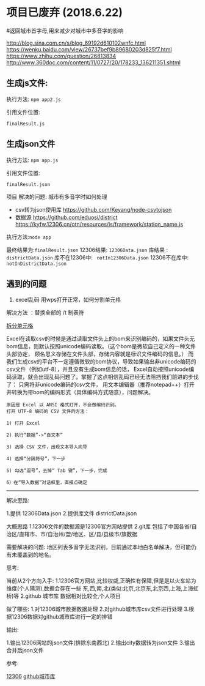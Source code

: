 
#  项目已废弃 (2018.6.22)

#返回城市首字母,用来减少对城市中多音字的影响


http://blog.sina.com.cn/s/blog_69192d610102wnfc.html
https://wenku.baidu.com/view/26737bef9b89680203d825f7.html
https://www.zhihu.com/question/26813834
http://www.360doc.com/content/11/0727/20/178233_136211351.shtml



## 生成js文件:
执行方法: `npm app2.js`

引用文件位置:

`finalResult.js`



## 生成json文件

执行方法: `npm app.js`

引用文件位置:

`finalResult.json`




项目
解决的问题: 城市有多音字时如何处理
 * csv转为json使用库 https://github.com/Keyang/node-csvtojson
 * 数据源 https://github.com/eduosi/district
          https://kyfw.12306.cn/otn/resources/js/framework/station_name.js

执行方法:`node app`

最终结果为:`finalResult.json`
12306结果: `12306Data.json`
库结果  :  `districtData.json`
库不在12306中: ` notIn12306Data.json`
12306不在库中: ` notInDistrictData.json`

 ## 遇到的问题
 1. excel乱码
 用wps打开正常，如何分割单元格

 解决方法 ：替换全部的 /t 制表符

[拆分单元格](https://support.office.com/zh-cn/article/%E6%8B%86%E5%88%86%E5%8D%95%E5%85%83%E6%A0%BC-f1804d0c-e180-4ed0-a2ae-973a0b7c6a23)



Excel在读取csv的时候是通过读取文件头上的bom来识别编码的，如果文件头无bom信息，则默认按照unicode编码读取。（这个bom是微软自己定义的一种文件头部协定，
顾名思义存储在文件头部，存储内容就是标识文件编码的信息。）
而我们生成csv的平台不一定遵循微软的bom协议，导致如果输出非unicode编码的csv文件（例如utf-8），并且没有生成bom信息的话，
Excel自动按照unicode编码读取，就会出现乱码问题了。掌握了这点相信乱码已经无法阻挡我们前进的步伐了：
只需将非unicode编码的csv文件，
用文本编辑器（推荐notepad++）打开并转换为带bom的编码形式（具体编码方式随意），问题解决。


```
原因是 Excel 以 ANSI 格式打开，不会做编码识别。
打开 UTF-8 编码的 CSV 文件的方法：

1) 打开 Excel 

2) 执行“数据”->“自文本”

3) 选择 CSV 文件，出现文本导入向导

4) 选择“分隔符号”，下一步

5) 勾选“逗号”，去掉“ Tab 键”，下一步，完成

6）在“导入数据”对话框里，直接点确定
```
---

解决思路:

1.提供 12306Data.json
2.提供库文件 districtData.json

大概思路
1.12306文件的数据源是12306官方网站提供
2.git库 包括了中国各省/自治区/直辖市、市/自治州/盟/地区、区/县/县级市/旗数据



需要解决的问题: 地区列表多音字无法识别，目前通过本地白名单解决，但可能仍有未覆盖到的地名。

思考:

当前从2个方向入手:
1.12306官方网站,比较权威,正确性有保障,但是是以火车站为维度(个人猜测),数据会存在一些 东,西,南,北(类似:北京,北京东,北京西,上海,上海虹桥)等
2.github 城市库 数据相对比较全,个人项目

做了哪些:
1.对12306城市数据数据处理
2.对github城市库csv文件进行处理
3.根据12306数据对github城市库进行一定的排错

输出:

1.输出12306网站的json文件(排除东南西北)
2.输出city数据转为json文件
3.输出合并后json文件

参考:

 [12306](https://kyfw.12306.cn/otn/resources/js/framework/station_name.js)
 [github城市库](https://github.com/eduosi/district)



